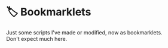 # :label: Bookmarklets
Just some scripts I've made or modified, now as bookmarklets.<br>
Don't expect much here.
